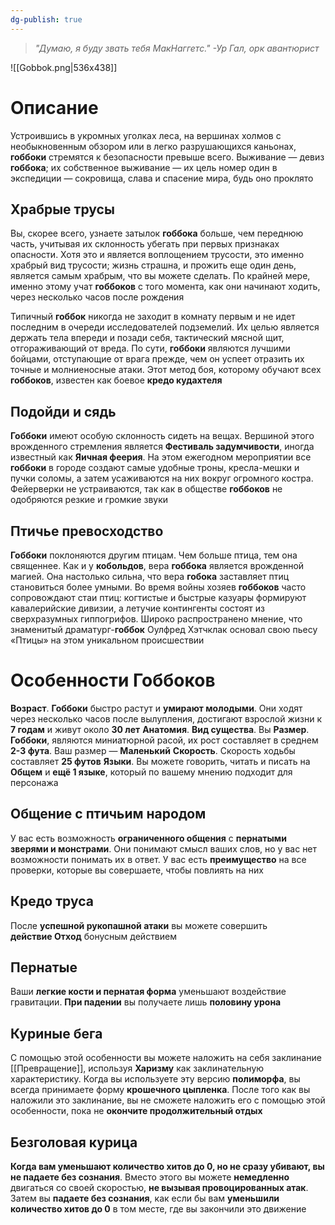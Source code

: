```yaml
---
dg-publish: true
---
```

>*"Думаю, я буду звать тебя МакНаггетс."
>-Ур Гал, орк авантюрист*

![[Gobbok.png|536x438]]

# Описание

Устроившись в укромных уголках леса, на вершинах холмов с необыкновенным обзором или в легко разрушающихся каньонах, **гоббоки** стремятся к безопасности превыше всего. Выживание — девиз **гоббока**; их собственное выживание — их цель номер один в экспедиции — сокровища, слава и спасение мира, будь оно проклято

## Храбрые трусы

Вы, скорее всего, узнаете затылок **гоббока** больше, чем переднюю часть, учитывая их склонность убегать при первых признаках опасности. Хотя это и является воплощением трусости, это именно храбрый вид трусости; жизнь страшна, и прожить еще один день, является самым храбрым, что вы можете сделать. По крайней мере, именно этому учат **гоббоков** с того момента, как они начинают ходить, через несколько часов после рождения

Типичный **гоббок** никогда не заходит в комнату первым и не идет последним в очереди исследователей подземелий. Их целью является держать тела впереди и позади себя, тактический мясной щит, отгораживающий от вреда. По сути, **гоббоки** являются лучшими бойцами, отступающие от врага прежде, чем он успеет отразить их точные и молниеносные атаки. Этот метод боя, которому обучают всех **гоббоков**, известен как боевое **кредо кудахтеля**

## Подойди и сядь

**Гоббоки** имеют особую склонность сидеть на вещах. Вершиной этого врожденного стремления является **Фестиваль задумчивости**, иногда известный как **Яичная феерия**. На этом ежегодном мероприятии все **гоббоки** в городе создают самые удобные троны, кресла-мешки и пучки соломы, а затем усаживаются на них вокруг огромного костра. Фейерверки не устраиваются, так как в обществе **гоббоков** не одобряются резкие и громкие звуки

## Птичье превосходство

**Гоббоки** поклоняются другим птицам. Чем больше птица, тем она священнее. Как и у **кобольдов**, вера **гоббока** является врожденной магией. Она настолько сильна, что вера **гобока** заставляет птиц становиться более умными. Во время войны хозяев **гоббоков** часто сопровождают стаи птиц: когтистые и быстрые казуары формируют кавалерийские дивизии, а летучие контингенты состоят из сверхразумных гиппогрифов. Широко распространено мнение, что знаменитый драматург-**гоббок** Оулфред Хэтчклак основал свою пьесу «Птицы» на этом уникальном происшествии

# Особенности Гоббоков

**Возраст**. **Гоббоки** быстро растут и **умирают молодыми**. Они ходят через несколько часов после вылупления, достигают взрослой жизни к **7 годам** и живут около **30 лет**
**Анатомия**. 
**Вид существа**. Вы 
**Размер**. **Гоббоки**, являются миниатюрной расой, их рост составляет в среднем **2-3 фута**. Ваш размер — **Маленький**
**Скорость**. Скорость ходьбы составляет **25 футов**
**Языки**. Вы можете говорить, читать и писать на **Общем** и **ещё 1 языке**, который по вашему мнению подходит для персонажа

## Общение с птичьим народом

У вас есть возможность **ограниченного общения** с **пернатыми зверями и монстрами**. Они понимают смысл ваших слов, но у вас нет возможности понимать их в ответ. У вас есть **преимущество** на все проверки, которые вы совершаете, чтобы повлиять на них

## Кредо труса

После **успешной рукопашной атаки** вы можете совершить **действие Отход** бонусным действием

## Пернатые

Ваши **легкие кости и пернатая форма** уменьшают воздействие гравитации. **При падении** вы получаете лишь **половину урона**

## Куриные бега

С помощью этой особенности вы можете наложить на себя заклинание [[Превращение]], используя **Харизму** как заклинательную характеристику. Когда вы используете эту версию **полиморфа**, вы всегда принимаете форму **крошечного цыпленка**. После того как вы наложили это заклинание, вы не сможете наложить его с помощью этой особенности, пока не **окончите продолжительный отдых**

## Безголовая курица

**Когда вам уменьшают количество хитов до 0, но не сразу убивают, вы не падаете без сознания**. Вместо этого вы можете **немедленно** двигаться со своей скоростью, **не вызывая провоцированных атак**. Затем вы **падаете без сознания**, как если бы вам **уменьшили количество хитов до 0** в том месте, где вы закончили это движение
